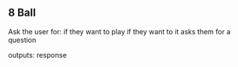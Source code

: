 ## 8 Ball

Ask the user for:
if they want to play
if they want to it asks them for a question

outputs:
response

